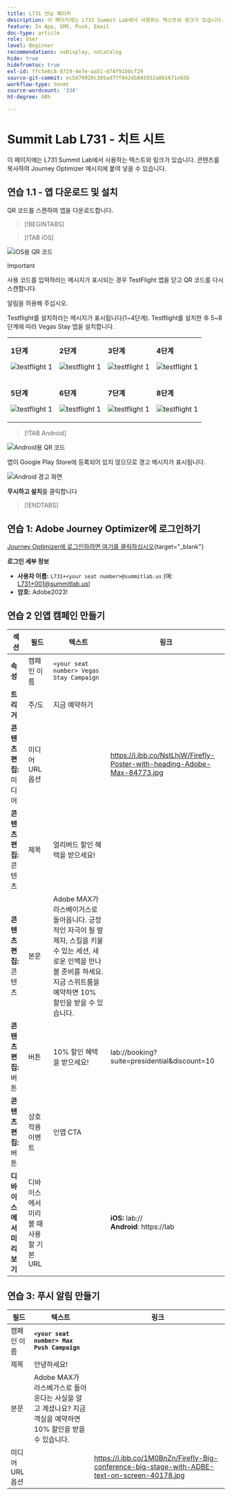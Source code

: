 ```yaml
---
title: L731 컨닝 페이퍼
description: 이 페이지에는 L731 Summit Lab에서 사용하는 텍스트와 링크가 있습니다.
feature: In App, SMS, Push, Email
doc-type: article
role: User
level: Beginner
recommendations: noDisplay, noCatalog
hide: true
hidefromtoc: true
exl-id: ffc5e8c8-8729-4e7e-aa51-d74f91b0cf29
source-git-commit: ec5d79920c305ad77f042db845932a8b1671e65b
workflow-type: tm+mt
source-wordcount: '334'
ht-degree: 98%

---
```


# Summit Lab L731 - 치트 시트

이 페이지에는 L731 Summit Lab에서 사용하는 텍스트와 링크가 있습니다. 콘텐츠를 복사하여 Journey Optimizer 메시지에 붙여 넣을 수 있습니다.

## 연습 1.1 - 앱 다운로드 및 설치

QR 코드를 스캔하여 앱을 다운로드합니다.

>[!BEGINTABS]

>[!TAB iOS]

![iOS용 QR 코드](/help/assets/lab731-ios-qr-code.png)

>[!IMPORTANT]
>
>사용 코드를 입력하라는 메시지가 표시되는 경우 TestFlight 앱을 닫고 QR 코드를 다시 스캔합니다.
>
>알림을 허용해 주십시오.
>

Testflight를 설치하라는 메시지가 표시됩니다(1~4단계). Testflight를 설치한 후 5~8단계에 따라 Vegas Stay 앱을 설치합니다.

<table>
<tr>
</tr>
<tr>
<td>
 <div>
      <p>
      <b>1단계 </b>
      <p>
      <a>
        <img alt="testflight 1" src="../assets/l731-ios-install/ios-install-1.png"/>
      </a>
      </div>
  </td>
  <td>
 <div>
      <p>
      <b>2단계 </b>
      <p>
      <a>
        <img alt="testflight 1" src="../assets/l731-ios-install/ios-install-2.PNG"/>
      </a>
      </div>
  </td>
  <td>
 <div>
      <p>
      <b>3단계 </b>
      <p>
      <a>
        <img alt="testflight 1" src="../assets/l731-ios-install/ios-install-3.PNG"/>
      </a>
      </div>
  </td>
  <td>
 <div>
      <p>
      <b>4단계 </b>
      <p>
      <a>
        <img alt="testflight 1" src="../assets/l731-ios-install/ios-install-4.PNG"/>
      </a>
      </div>
  </td>
  </tr>
  <tr>
<td>
 <div>
      <p>
      <b>5단계 </b>
      <p>
      <a>
        <img alt="testflight 1" src="../assets/l731-ios-install/ios-install-5.PNG"/>
      </a>
      </div>
  </td>
  <td>
 <div>
      <p>
      <a>
      <b>6단계 </b>
      <p>
        <img alt="testflight 1" src="../assets/l731-ios-install/ios-install-6.PNG"/>
      </a>
      </div>
  </td>
  <td>
 <div>
      <p>
      <a>
      <b>7단계 </b>
      <p>
        <img alt="testflight 1" src="../assets/l731-ios-install/ios-install-7.PNG"/>
      </a>
      </div>
  </td>
  <td>
 <div>
      <p>
      <a>
      <b>8단계 </b>
      <p>
        <img alt="testflight 1" src="../assets/l731-ios-install/ios-install-8.PNG"/>
      </a>
      </div>
  </td>
  </tr>
</table>

>[!TAB Android]

![Android용 QR 코드](/help/assets/lab731-android-qr-code.png)

앱이 Google Play Store에 등록되어 있지 않으므로 경고 메시지가 표시됩니다.

![Android 경고 화면](/help/assets/lab731-install-android.png)

**무시하고 설치**&#x200B;를 클릭합니다

>[!ENDTABS]

## 연습 1: Adobe Journey Optimizer에 로그인하기

[Journey Optimizer에 로그인하려면 여기를 클릭하십시오](https://experience.adobe.com/#/@techmarketingdemos/sname:summit-2023-ajo-lab/journey-optimizer/home){target="_blank"}

**로그인 세부 정보**

* **사용자 이름:** `L731+<your seat number>@summitlab.us` (예: L731+001@summitlab.us)
* **암호:** Adobe2023!


## 연습 2 인앱 캠페인 만들기

| 섹션 | 필드 | 텍스트 | 링크 |
|----|----|----|----|
| **속성** | 캠페인 이름 | `<your seat number> Vegas Stay Campaign` |  |
| **트리거** | 주/도 | 지금 예약하기 |  |
| **콘텐츠 편집:** 미디어 | 미디어 URL 옵션 |  | https://i.ibb.co/NstLhjW/Firefly-Poster-with-heading-Adobe-Max-84773.jpg |
| **콘텐츠 편집:** 콘텐츠 | 제목 | 얼리버드 할인 혜택을 받으세요! |  |
| **콘텐츠 편집:** 콘텐츠 | 본문 | Adobe MAX가 라스베이거스로 돌아옵니다. 긍정적인 자극이 될 발제자, 스킬을 키울 수 있는 세션, 새로운 인맥을 만나 볼 준비를 하세요. 지금 스위트룸을 예약하면 10% 할인을 받을 수 있습니다. |  |
| **콘텐츠 편집:** 버튼 | 버튼 | 10% 할인 혜택을 받으세요! | lab://booking?suite=presidential&amp;discount=10 |
| **콘텐츠 편집:** 버튼 | 상호 작용 이벤트 | 인앱 CTA |  |
| **디바이스에서 미리 보기** | 디바이스에서 미리 볼 때 사용할 기본 URL |  | **iOS:** lab:// <br>**Android**: https://lab |

## 연습 3: 푸시 알림 만들기

| 필드 | 텍스트 | 링크 |
|----|----|----|
| 캠페인 이름 | **`<your seat number> Max Push Campaign`** |  |
| 제목 | 안녕하세요! |  |
| 본문 | Adobe MAX가 라스베가스로 돌아온다는 사실을 알고 계셨나요? 지금 객실을 예약하면 10% 할인을 받을 수 있습니다. |  |
| 미디어 URL 옵션 |  | https://i.ibb.co/1M0BnZn/Firefly-Big-conference-big-stage-with-ADBE-text-on-screen-40178.jpg |
